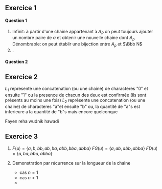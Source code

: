 ## Exercice 1
#### Question 1
1) Infinit: à partir d'une chaine appartenant à $A_P$ on peut toujours ajouter un nombre paire de $a$ et obtenir une nouvelle chaine dont $A_p$
	Dénombrable: on peut établir une bijection entre $A_p$ et $\Bbb N$
2) .
#### Question 2

## Exercice 2
$L_1$ represente une concatenation (ou une chaine) de characteres "0" et ensuite "1" ou la presence de chacun des deux est confirmée (ils sont présents au moins une fois)
$L_2$ représente une concatenation (ou une chaine) de characteres "a"et ensuite "b" ou, la quantité de "a"s est inferieure a la quantité de "b"s mais encore quelconque

Fayen reha wudnik hawadi

## Exercice 3
1) $F(u) = \{ a, b, bb, ab, ba, abb, bba, abba \}$ 
   $FG(u) = \{ a, ab, abb, abba \}$
   $FD(u) = \{ a, ba, bba, abba \}$

2) Demonstration par récurrence sur la longueur de la chaine
	- cas $n = 1$
	- cas $n > 1$
	- 